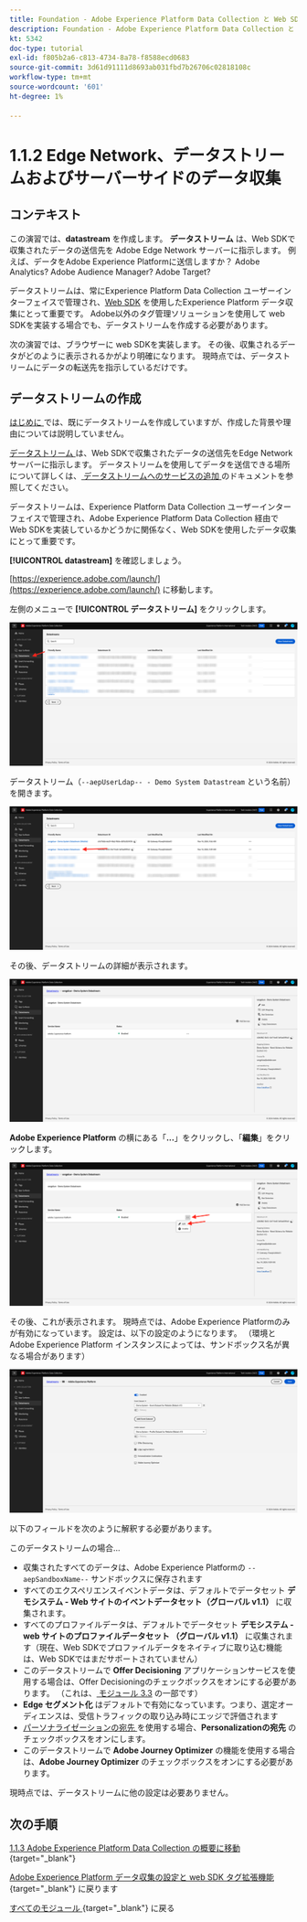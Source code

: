 ```yaml
---
title: Foundation - Adobe Experience Platform Data Collection と Web SDK Extension の設定 – Edge Network、データストリームおよびサーバーサイドのデータ収集
description: Foundation - Adobe Experience Platform Data Collection と Web SDK Extension の設定 – Edge Network、データストリームおよびサーバーサイドのデータ収集
kt: 5342
doc-type: tutorial
exl-id: f805b2a6-c813-4734-8a78-f8588ecd0683
source-git-commit: 3d61d91111d8693ab031fbd7b26706c02818108c
workflow-type: tm+mt
source-wordcount: '601'
ht-degree: 1%

---
```


# 1.1.2 Edge Network、データストリームおよびサーバーサイドのデータ収集

## コンテキスト

この演習では、**datastream** を作成します。 **データストリーム** は、Web SDKで収集されたデータの送信先を Adobe Edge Network サーバーに指示します。 例えば、データをAdobe Experience Platformに送信しますか？ Adobe Analytics? Adobe Audience Manager? Adobe Target?

データストリームは、常にExperience Platform Data Collection ユーザーインターフェイスで管理され、[Web SDK](https://experienceleague.adobe.com/ja/docs/experience-platform/web-sdk/home) を使用したExperience Platform データ収集にとって重要です。 Adobe以外のタグ管理ソリューションを使用して web SDKを実装する場合でも、データストリームを作成する必要があります。

次の演習では、ブラウザーに web SDKを実装します。 その後、収集されるデータがどのように表示されるかがより明確になります。 現時点では、データストリームにデータの転送先を指示しているだけです。

## データストリームの作成

[ はじめに ](./../../../../modules/getting-started/gettingstarted/ex2.md) では、既にデータストリームを作成していますが、作成した背景や理由については説明していません。

[ データストリーム ](https://experienceleague.adobe.com/ja/docs/experience-platform/datastreams/overview) は、Web SDKで収集されたデータの送信先をEdge Network サーバーに指示します。 データストリームを使用してデータを送信できる場所について詳しくは、[ データストリームへのサービスの追加 ](https://experienceleague.adobe.com/ja/docs/experience-platform/datastreams/configure#add-services) のドキュメントを参照してください。

データストリームは、Experience Platform Data Collection ユーザーインターフェイスで管理され、Adobe Experience Platform Data Collection 経由で Web SDKを実装しているかどうかに関係なく、Web SDKを使用したデータ収集にとって重要です。

**[!UICONTROL datastream]** を確認しましょう。

[https://experience.adobe.com/launch/](https://experience.adobe.com/launch/) に移動します。

左側のメニューで **[!UICONTROL データストリーム]** をクリックします。

![ 左側のナビゲーションでデータストリームアイコンをクリック ](./images/edgeconfig1.png)

データストリーム（`--aepUserLdap-- - Demo System Datastream` という名前）を開きます。

![ データストリームに名前を付けて保存する ](./images/edgeconfig2.png)

その後、データストリームの詳細が表示されます。

![ データストリームに名前を付けて保存する ](./images/edgecfg1.png)

**Adobe Experience Platform** の横にある「**...**」をクリックし、「**編集**」をクリックします。

![ データストリームに名前を付けて保存する ](./images/edgecfg1a.png)

その後、これが表示されます。 現時点では、Adobe Experience Platformのみが有効になっています。 設定は、以下の設定のようになります。 （環境とAdobe Experience Platform インスタンスによっては、サンドボックス名が異なる場合があります）

![ データストリームに名前を付けて保存する ](./images/edgecfg2.png)

以下のフィールドを次のように解釈する必要があります。

このデータストリームの場合…

- 収集されたすべてのデータは、Adobe Experience Platformの `--aepSandboxName--` サンドボックスに保存されます
- すべてのエクスペリエンスイベントデータは、デフォルトでデータセット **デモシステム - Web サイトのイベントデータセット（グローバル v1.1）** に収集されます。
- すべてのプロファイルデータは、デフォルトでデータセット **デモシステム - web サイトのプロファイルデータセット （グローバル v1.1）** に収集されます（現在、Web SDKでプロファイルデータをネイティブに取り込む機能は、Web SDKではまだサポートされていません）
- このデータストリームで **Offer Decisioning** アプリケーションサービスを使用する場合は、Offer Decisioningのチェックボックスをオンにする必要があります。 （これは、[ モジュール 3.3](./../../../../modules/delivery-activation/ajo-b2c/ajob2c-3/offer-decisioning.md) の一部です）
- **Edge セグメント化** はデフォルトで有効になっています。つまり、選定オーディエンスは、受信トラフィックの取り込み時にエッジで評価されます
- [ パーソナライゼーションの宛先 ](https://experienceleague.adobe.com/ja/docs/experience-platform/destinations/catalog/personalization/overview) を使用する場合、**Personalizationの宛先** のチェックボックスをオンにします。
- このデータストリームで **Adobe Journey Optimizer** の機能を使用する場合は、**Adobe Journey Optimizer** のチェックボックスをオンにする必要があります。

現時点では、データストリームに他の設定は必要ありません。

## 次の手順

[1.1.3 Adobe Experience Platform Data Collection の概要に移動 ](./ex3.md){target="_blank"}

[Adobe Experience Platform データ収集の設定と web SDK タグ拡張機能 ](./data-ingestion-launch-web-sdk.md){target="_blank"} に戻ります

[ すべてのモジュール ](./../../../../overview.md){target="_blank"} に戻る
